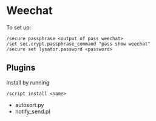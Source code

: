 Weechat
=======
To set up:

	/secure passphrase <output of pass weechat>
	/set sec.crypt.passphrase_command "pass show weechat"
	/secure set lysator.password <password>

Plugins
-------
Install by running

    /script install <name>

- autosort.py
- notify_send.pl
